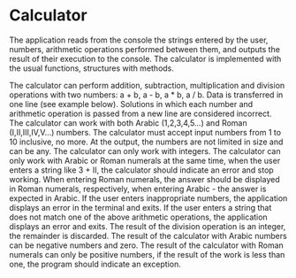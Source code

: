 # Calculator
The application reads from the console the strings entered by the user, numbers, arithmetic operations performed between them, and outputs the result of their execution to the console. The calculator is implemented with the usual functions, structures with methods.

The calculator can perform addition, subtraction, multiplication and division operations with two numbers: a + b, a - b, a * b, a / b. Data is transferred in one line (see example below). Solutions in which each number and arithmetic operation is passed from a new line are considered incorrect.
The calculator can work with both Arabic (1,2,3,4,5…) and Roman (I,II,III,IV,V…) numbers.
The calculator must accept input numbers from 1 to 10 inclusive, no more. At the output, the numbers are not limited in size and can be any.
The calculator can only work with integers.
The calculator can only work with Arabic or Roman numerals at the same time, when the user enters a string like 3 + II, the calculator should indicate an error and stop working.
When entering Roman numerals, the answer should be displayed in Roman numerals, respectively, when entering Arabic - the answer is expected in Arabic.
If the user enters inappropriate numbers, the application displays an error in the terminal and exits.
If the user enters a string that does not match one of the above arithmetic operations, the application displays an error and exits.
The result of the division operation is an integer, the remainder is discarded.
The result of the calculator with Arabic numbers can be negative numbers and zero. The result of the calculator with Roman numerals can only be positive numbers, if the result of the work is less than one, the program should indicate an exception.
